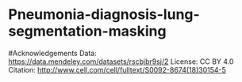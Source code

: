 # Pneumonia-diagnosis-lung-segmentation-masking

#Acknowledgements
Data: https://data.mendeley.com/datasets/rscbjbr9sj/2
License: CC BY 4.0
Citation: http://www.cell.com/cell/fulltext/S0092-8674(18)30154-5
